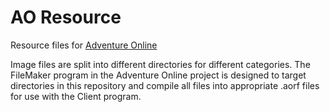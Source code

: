 # AO Resource
Resource files for [Adventure Online](https://github.com/Xsitsu/AdventureOnline)

Image files are split into different directories for different categories. The FileMaker program in the Adventure Online project is designed to target directories in this repository and compile all files into appropriate .aorf files for use with the Client program.
